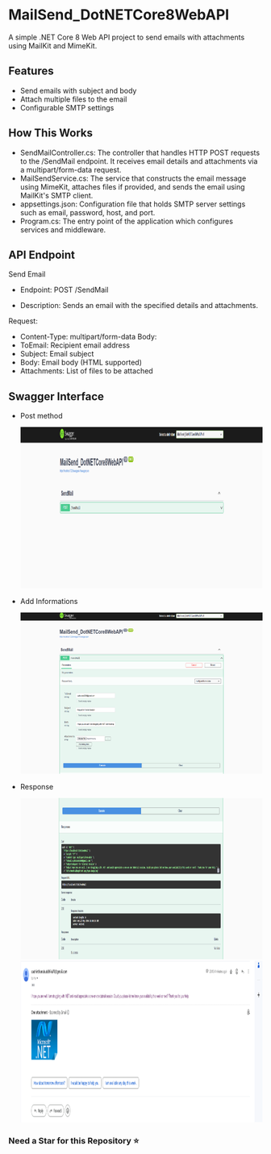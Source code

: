# MailSend_DotNETCore8WebAPI

A simple .NET Core 8 Web API project to send emails with attachments using MailKit and MimeKit.

## Features

- Send emails with subject and body
- Attach multiple files to the email
- Configurable SMTP settings


## How This Works
- SendMailController.cs: The controller that handles HTTP POST requests to the /SendMail endpoint. It receives email details and attachments via a multipart/form-data request.
- MailSendService.cs: The service that constructs the email message using MimeKit, attaches files if provided, and sends the email using MailKit's SMTP client.
- appsettings.json: Configuration file that holds SMTP server settings such as email, password, host, and port.
- Program.cs: The entry point of the application which configures services and middleware.

## API Endpoint

Send Email
- Endpoint: POST /SendMail

- Description: Sends an email with the specified details and attachments.

Request:

- Content-Type: multipart/form-data
Body:
- ToEmail: Recipient email address
- Subject: Email subject
- Body: Email body (HTML supported)
- Attachments: List of files to be attached  

## Swagger Interface

- Post method 

  <img src="./images/img1.png" width="500" height="320" />


- Add Informations

  <img src="./images/img2.png" width="500" height="320" />


- Response
  

  <img src="./images/img3.png" width="500" height="320" />



  <img src="./images/img4.png" width="500" height="320" />


### Need a Star for this Repository ⭐
